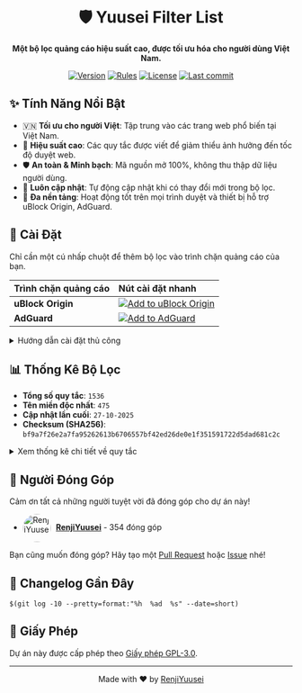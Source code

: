 <div align="center">
  
# 🛡️ Yuusei Filter List

**Một bộ lọc quảng cáo hiệu suất cao, được tối ưu hóa cho người dùng Việt Nam.**

<p>
  <a href="https://github.com/RenjiYuusei/Adblock/releases/latest"><img src="https://img.shields.io/github/v/release/RenjiYuusei/Adblock?style=for-the-badge&label=Version&color=007bff" alt="Version"></a>
  <a href="https://github.com/RenjiYuusei/Adblock/blob/main/Yuusei.txt"><img src="https://img.shields.io/badge/rules-1536-brightgreen?style=for-the-badge" alt="Rules"></a>
  <a href="LICENSE"><img src="https://img.shields.io/github/license/RenjiYuusei/Adblock?style=for-the-badge&color=blueviolet" alt="License"></a>
  <a href="https://github.com/RenjiYuusei/Adblock/commits/main"><img src="https://img.shields.io/github/last-commit/RenjiYuusei/Adblock?style=for-the-badge&label=Updated" alt="Last commit"></a>
</p>

</div>

## ✨ Tính Năng Nổi Bật

- 🇻🇳 **Tối ưu cho người Việt**: Tập trung vào các trang web phổ biến tại Việt Nam.
- 🚀 **Hiệu suất cao**: Các quy tắc được viết để giảm thiểu ảnh hưởng đến tốc độ duyệt web.
- 🛡️ **An toàn & Minh bạch**: Mã nguồn mở 100%, không thu thập dữ liệu người dùng.
- 🔄 **Luôn cập nhật**: Tự động cập nhật khi có thay đổi mới trong bộ lọc.
- 📱 **Đa nền tảng**: Hoạt động tốt trên mọi trình duyệt và thiết bị hỗ trợ uBlock Origin, AdGuard.

## 🚀 Cài Đặt

Chỉ cần một cú nhấp chuột để thêm bộ lọc vào trình chặn quảng cáo của bạn.

| Trình chặn quảng cáo | Nút cài đặt nhanh |
| :--- | :--- |
| **uBlock Origin** | <a href="https://subscribe.adblockplus.org/?location=https://raw.githubusercontent.com/RenjiYuusei/Adblock/main/Yuusei.txt&title=Yuusei%20Filter"><img src="https://img.shields.io/badge/Thêm%20vào%20uBlock-blue?style=flat-square&logo=ublockorigin&logoColor=white" alt="Add to uBlock Origin"></a> |
| **AdGuard** | <a href="https://subscribe.adblockplus.org/?location=https://raw.githubusercontent.com/RenjiYuusei/Adblock/main/Yuusei.txt&title=Yuusei%20Filter"><img src="https://img.shields.io/badge/Thêm%20vào%20AdGuard-green?style=flat-square&logo=adguard&logoColor=white" alt="Add to AdGuard"></a> |

<details>
<summary>Hướng dẫn cài đặt thủ công</summary>

1. Mở cài đặt của trình chặn quảng cáo.
2. Tìm đến mục "Filter lists", "Custom filters" hoặc "Bộ lọc của tôi".
3. Chọn "Add custom filter" hoặc "Thêm bộ lọc từ URL".
4. Dán URL sau vào ô nhập liệu và nhấn "Subscribe" hoặc "Đăng ký":

```
https://raw.githubusercontent.com/RenjiYuusei/Adblock/main/Yuusei.txt
```

</details>

## 📊 Thống Kê Bộ Lọc

- **Tổng số quy tắc**: `1536`
- **Tên miền độc nhất**: `475`
- **Cập nhật lần cuối**: `27-10-2025`
- **Checksum (SHA256)**: `bf9a7f26e2a7fa95262613b6706557bf42ed26de0e1f351591722d5dad681c2c`

<details>
<summary>Xem thống kê chi tiết về quy tắc</summary>

| Loại | Số lượng | Tỷ lệ |
|:---|:---:|:---:|
| Rules Mạng | 488 | `$(printf "%.0f" $(echo "488 * 100 / 1536" | bc -l))`% |
| Rules Giao Diện | 916 | `$(printf "%.0f" $(echo "916 * 100 / 1536" | bc -l))`% |
| Rules Whitelist | 57 | `$(printf "%.0f" $(echo "57 * 100 / 1536" | bc -l))`% |
| Rules Host File | 152 | `$(printf "%.0f" $(echo "152 * 100 / 1536" | bc -l))`% |

</details>

## 👥 Người Đóng Góp

Cảm ơn tất cả những người tuyệt vời đã đóng góp cho dự án này!

- <img src="https://avatars.githubusercontent.com/u/166010224?u=647653f506bab9f271f352c91b1bcdab6f803f2c&v=4&s=50" width="50" height="50" style="border-radius: 50%; vertical-align: middle; margin-right: 5px;" alt="RenjiYuusei"> **[RenjiYuusei](https://github.com/RenjiYuusei)** - 354 đóng góp

Bạn cũng muốn đóng góp? Hãy tạo một [Pull Request](https://github.com/RenjiYuusei/Adblock/pulls) hoặc [Issue](https://github.com/RenjiYuusei/Adblock/issues) nhé!

## 📝 Changelog Gần Đây

```
$(git log -10 --pretty=format:"%h  %ad  %s" --date=short)
```

## 📜 Giấy Phép

Dự án này được cấp phép theo [Giấy phép GPL-3.0](LICENSE).

---

<p align="center">
  Made with ❤️ by <a href="https://github.com/RenjiYuusei">RenjiYuusei</a>
</p>
